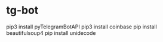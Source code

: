# tg-bot

pip3 install pyTelegramBotAPI 
pip3 install coinbase
pip install beautifulsoup4
pip install unidecode